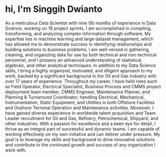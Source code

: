# hi, I'm Singgih Dwianto
As a meticulous Data Scientist with nine (9) months of experience in Data Science, working on 16 project sprints, I am accomplished in compiling, transforming, and analyzing complex information through software. My expertise lies in machine learning and large dataset management, which has allowed me to demonstrate success in identifying relationships and building solutions to business problems. I am well-versed in gathering, cleaning,  and  organizing  data  for  use  by  both  technical  and  non-technical  personnel,  and  I  possess  an advanced understanding of statistical, algebraic, and other analytical techniques.  In addition to my Data Science skills, I bring a highly organized, motivated, and diligent approach to my work, backed by a significant background in the Oil and Gas Industry with over 17 years of experience. Throughout my career, I have held roles such as Field Operator, Electrical Specialist, Business Process and CMMS project deployment team member, CMMS Engineer, Maintenance Planner, and Planning & Turnaround Coordinator, handling  Electrical,  Mechanical,  Instrumentation,  Static  Equipment,  and  Utilities  in  both  Offshore  Facilities and Onshore Terminal Operation and Maintenance activities. Moreover, I have gained diverse experience in worldwide talent acquisition and Team Leader recruitment for Oil and Gas, Refinery, Petrochemical, Shipyard, and other industries.  With a passion for excellence and a keen eye for detail, I thrive as an integral part of successful and dynamic teams. I am capable of working effectively on my own initiative and can deliver under pressure. My goal is to leverage my skills and background to drive innovative solutions and contribute to the continued growth and success of any organization I work with. 
